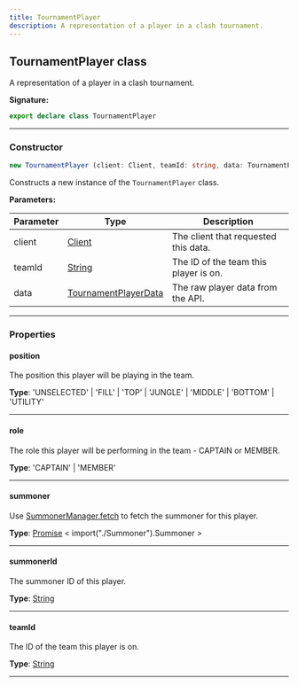 ```yaml
---
title: TournamentPlayer
description: A representation of a player in a clash tournament.
---
```


## TournamentPlayer class

A representation of a player in a clash tournament.

**Signature:**

```ts
export declare class TournamentPlayer 
```

---

### Constructor

```ts
new TournamentPlayer (client: Client, teamId: string, data: TournamentPlayerData)
```

Constructs a new instance of the `TournamentPlayer` class.

**Parameters:**

| Parameter | Type | Description |
| --------- | ---- | ----------- |
| client | [Client](/api/Client.md) | The client that requested this data. |
| teamId | [String](https://developer.mozilla.org/en-US/docs/Web/JavaScript/Reference/Global_Objects/String) | The ID of the team this player is on. |
| data | [TournamentPlayerData](/api/TournamentPlayerData.md) | The raw player data from the API. |
---

### Properties

#### position

The position this player will be playing in the team.



**Type**: 'UNSELECTED' \| 'FILL' \| 'TOP' \| 'JUNGLE' \| 'MIDDLE' \| 'BOTTOM' \| 'UTILITY'

---

#### role

The role this player will be performing in the team - CAPTAIN or MEMBER.



**Type**: 'CAPTAIN' \| 'MEMBER'

---

#### summoner

Use [SummonerManager.fetch](/api/SummonerManager.md#fetch) to fetch the summoner for this player.



**Type**: [Promise](https://developer.mozilla.org/en-US/docs/Web/JavaScript/Reference/Global_Objects/Promise) \< import("./Summoner").Summoner \>

---

#### summonerId

The summoner ID of this player.



**Type**: [String](https://developer.mozilla.org/en-US/docs/Web/JavaScript/Reference/Global_Objects/String)

---

#### teamId

The ID of the team this player is on.



**Type**: [String](https://developer.mozilla.org/en-US/docs/Web/JavaScript/Reference/Global_Objects/String)

---

